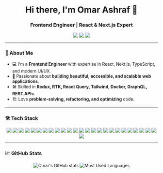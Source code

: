 <h1 align="center">Hi there, I'm Omar Ashraf 👋</h1>
<h3 align="center">Frontend Engineer | React & Next.js Expert</h3>

<p align="center">
  <a href="https://omarashraf.io/"><img src="https://img.shields.io/badge/Portfolio-omarashraf.io-blue?style=for-the-badge&logo=appveyor" /></a>
  <a href="mailto:oashraf304@gmail.com"><img src="https://img.shields.io/badge/Email-oashraf304@gmail.com-blue?style=for-the-badge&logo=gmail" /></a>
  <a href="https://www.linkedin.com/in/omar-ashraf-338580182/"><img src="https://img.shields.io/badge/LinkedIn-Omar%20Ashraf-blue?style=for-the-badge&logo=linkedin" /></a>
</p>

---

### 🚀 About Me
- 💻 I'm a **Frontend Engineer** with expertise in React, Next.js, TypeScript, and modern UI/UX.
- 🎨 Passionate about **building beautiful, accessible, and scalable web applications**.
- 🛠️ Skilled in **Redux, RTK, React Query, Tailwind, Docker, GraphQL, REST APIs**.
- 🏗️ Love **problem-solving, refactoring, and optimizing** code.

---

### 🛠️ Tech Stack
<p align="center"> 
<!-- Frontend Core --> 
<img src="https://img.shields.io/badge/React-20232A?style=for-the-badge&logo=react&logoColor=61DAFB" /> 
<img src="https://img.shields.io/badge/Next.js-000000?style=for-the-badge&logo=nextdotjs&logoColor=white" /> 
<img src="https://img.shields.io/badge/TypeScript-3178C6?style=for-the-badge&logo=typescript&logoColor=white" /> 
<img src="https://img.shields.io/badge/JavaScript-F7DF1E?style=for-the-badge&logo=javascript&logoColor=black" /> 
<img src="https://img.shields.io/badge/HTML5-E34F26?style=for-the-badge&logo=html5&logoColor=white" /> 
<img src="https://img.shields.io/badge/CSS3-1572B6?style=for-the-badge&logo=css3&logoColor=white" /> 
<!-- State Management --> 
<img src="https://img.shields.io/badge/Redux-764ABC?style=for-the-badge&logo=redux&logoColor=white" /> 
<img src="https://img.shields.io/badge/Zustand-000000?style=for-the-badge&logo=zustand&logoColor=white" /> 
<img src="https://img.shields.io/badge/RTK-764ABC?style=for-the-badge&logo=redux&logoColor=white" /> 
<img src="https://img.shields.io/badge/ReactQuery-FF4154?style=for-the-badge&logo=react-query&logoColor=white" /> 
<!-- Styling & UI --> 
<img src="https://img.shields.io/badge/Tailwind_CSS-38B2AC?style=for-the-badge&logo=tailwind-css&logoColor=white" /> 
<img src="https://img.shields.io/badge/Material_UI-007FFF?style=for-the-badge&logo=mui&logoColor=white" /> 
<img src="https://img.shields.io/badge/Chakra_UI-319795?style=for-the-badge&logo=chakra-ui&logoColor=white" /> 
<img src="https://img.shields.io/badge/SASS-CC6699?style=for-the-badge&logo=sass&logoColor=white" /> 
<!-- Data Visualization --> 
<img src="https://img.shields.io/badge/Chart.js-FF6384?style=for-the-badge&logo=chartdotjs&logoColor=white" /> 
<img src="https://img.shields.io/badge/Recharts-0088CC?style=for-the-badge&logo=recharts&logoColor=white" /> 
<!-- Testing --> 
<img src="https://img.shields.io/badge/Jest-C21325?style=for-the-badge&logo=jest&logoColor=white" /> 
<img src="https://img.shields.io/badge/Vitest-6E9F18?style=for-the-badge&logo=vitest&logoColor=white" /> 
<img src="https://img.shields.io/badge/React_Testing_Library-FA2020?style=for-the-badge&logo=testing-library&logoColor=white" /> 
<img src="https://img.shields.io/badge/Cypress-17202C?style=for-the-badge&logo=cypress&logoColor=white" /> 
<img src="https://img.shields.io/badge/ESLint-4B32C3?style=for-the-badge&logo=eslint&logoColor=white" /> 
<!-- APIs --> 
<img src="https://img.shields.io/badge/GraphQL-E10098?style=for-the-badge&logo=graphql&logoColor=white" /> 
<img src="https://img.shields.io/badge/REST_APIs-02569B?style=for-the-badge&logo=apachenetbeanside&logoColor=white" /> 
<!-- DevOps & Tools --> 
<img src="https://img.shields.io/badge/Docker-2496ED?style=for-the-badge&logo=docker&logoColor=white" /> 
<img src="https://img.shields.io/badge/Git-F05032?style=for-the-badge&logo=git&logoColor=white" /> 
<img src="https://img.shields.io/badge/GitHub-181717?style=for-the-badge&logo=github&logoColor=white" /> </p>

---

### 📈 GitHub Stats
<p align="center">
  <img src="https://github-readme-stats.vercel.app/api?username=omar-ashraf2&show_icons=true&theme=radical" alt="Omar's GitHub stats" />
  <img src="https://github-readme-stats.vercel.app/api/top-langs/?username=omar-ashraf2&layout=compact&theme=radical" alt="Most Used Languages" />
</p>



